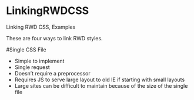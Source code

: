 LinkingRWDCSS
=============

Linking RWD CSS, Examples

These are four ways to link RWD styles.

#Single CSS File
- Simple to implement
- Single request
- Doesn’t require a preprocessor
- Requires JS to serve large layout to old IE if starting with small layouts 
- Large sites can be difficult to maintain because of the size of
the single file

